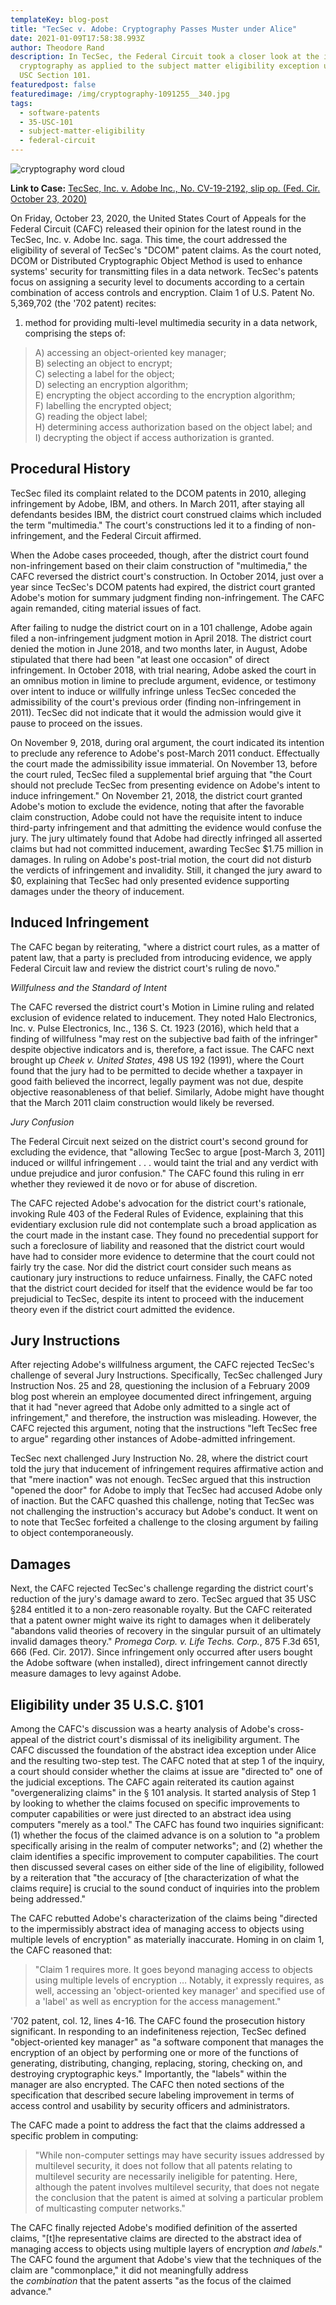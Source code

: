 ```yaml
---
templateKey: blog-post
title: "TecSec v. Adobe: Cryptography Passes Muster under Alice"
date: 2021-01-09T17:58:38.993Z
author: Theodore Rand
description: In TecSec, the Federal Circuit took a closer look at the issue of
  cryptography as applied to the subject matter eligibility exception under 35
  USC Section 101.
featuredpost: false
featuredimage: /img/cryptography-1091255__340.jpg
tags:
  - software-patents
  - 35-USC-101
  - subject-matter-eligibility
  - federal-circuit
---
```

![cryptography word cloud](/img/cryptography-1091255__340.jpg)

**Link to Case:** [TecSec, Inc. v. Adobe Inc., No. CV-19-2192, slip op. (Fed. Cir. October 23, 2020)](http://www.cafc.uscourts.gov/sites/default/files/opinions-orders/19-2192.OPINION.10-23-2020_1674360.pdf)

On Friday, October 23, 2020, the United States Court of Appeals for the Federal Circuit (CAFC) released their opinion for the latest round in the TecSec, Inc. v. Adobe Inc. saga. This time, the court addressed the eligibility of several of TecSec's "DCOM" patent claims. As the court noted, DCOM or Distributed Cryptographic Object Method is used to enhance systems' security for transmitting files in a data network. TecSec's patents focus on assigning a security level to documents according to a certain combination of access controls and encryption. Claim 1 of U.S. Patent No. 5,369,702 (the '702 patent) recites:

1. method for providing multi-level multimedia security in a data network, comprising the steps of:

> A) accessing an object-oriented key manager;<br/>
> B) selecting an object to encrypt;<br/>
> C) selecting a label for the object;<br/>
> D) selecting an encryption algorithm;<br/>
> E) encrypting the object according to the encryption algorithm;<br/>
> F) labelling the encrypted object;<br/>
> G) reading the object label;<br/>
> H) determining access authorization based on the object label; and<br/>
> I) decrypting the object if access authorization is granted.

## Procedural History

TecSec filed its complaint related to the DCOM patents in 2010, alleging infringement by Adobe, IBM, and others. In March 2011, after staying all defendants besides IBM, the district court construed claims which included the term "multimedia." The court's constructions led it to a finding of non-infringement, and the Federal Circuit affirmed.

When the Adobe cases proceeded, though, after the district court found non-infringement based on their claim construction of "multimedia," the CAFC reversed the district court's construction. In October 2014, just over a year since TecSec's DCOM patents had expired, the district court granted Adobe's motion for summary judgment finding non-infringement. The CAFC again remanded, citing material issues of fact.

After failing to nudge the district court on in a 101 challenge, Adobe again filed a non-infringement judgment motion in April 2018. The district court denied the motion in June 2018, and two months later, in August, Adobe stipulated that there had been "at least one occasion" of direct infringement. In October 2018, with trial nearing, Adobe asked the court in an omnibus motion in limine to preclude argument, evidence, or testimony over intent to induce or willfully infringe unless TecSec conceded the admissibility of the court's previous order (finding non-infringement in 2011). TecSec did not indicate that it would the admission would give it pause to proceed on the issues.

On November 9, 2018, during oral argument, the court indicated its intention to preclude any reference to Adobe's post-March 2011 conduct. Effectually the court made the admissibility issue immaterial. On November 13, before the court ruled, TecSec filed a supplemental brief arguing that "the Court should not preclude TecSec from presenting evidence on Adobe's intent to induce infringement." On November 21, 2018, the district court granted Adobe's motion to exclude the evidence, noting that after the favorable claim construction, Adobe could not have the requisite intent to induce third-party infringement and that admitting the evidence would confuse the jury. The jury ultimately found that Adobe had directly infringed all asserted claims but had not committed inducement, awarding TecSec $1.75 million in damages. In ruling on Adobe's post-trial motion, the court did not disturb the verdicts of infringement and invalidity. Still, it changed the jury award to $0, explaining that TecSec had only presented evidence supporting damages under the theory of inducement.

## Induced Infringement

The CAFC began by reiterating, "where a district court rules, as a matter of patent law, that a party is precluded from introducing evidence, we apply Federal Circuit law and review the district court's ruling de novo."

*Willfulness and the Standard of Intent*

The CAFC reversed the district court's Motion in Limine ruling and related exclusion of evidence related to inducement. They noted Halo Electronics, Inc. v. Pulse Electronics, Inc., 136 S. Ct. 1923 (2016), which held that a finding of willfulness "may rest on the subjective bad faith of the infringer" despite objective indicators and is, therefore, a fact issue. The CAFC next brought up *Cheek v. United States*, 498 US 192 (1991), where the Court found that the jury had to be permitted to decide whether a taxpayer in good faith believed the incorrect, legally payment was not due, despite objective reasonableness of that belief. Similarly, Adobe might have thought that the March 2011 claim construction would likely be reversed.

*Jury Confusion*

The Federal Circuit next seized on the district court's second ground for excluding the evidence, that "allowing TecSec to argue \[post-March 3, 2011] induced or willful infringement . . . would taint the trial and any verdict with undue prejudice and juror confusion." The CAFC found this ruling in err whether they reviewed it de novo or for abuse of discretion.

The CAFC rejected Adobe's advocation for the district court's rationale, invoking Rule 403 of the Federal Rules of Evidence, explaining that this evidentiary exclusion rule did not contemplate such a broad application as the court made in the instant case. They found no precedential support for such a foreclosure of liability and reasoned that the district court would have had to consider more evidence to determine that the court could not fairly try the case. Nor did the district court consider such means as cautionary jury instructions to reduce unfairness. Finally, the CAFC noted that the district court decided for itself that the evidence would be far too prejudicial to TecSec, despite its intent to proceed with the inducement theory even if the district court admitted the evidence.

## Jury Instructions

After rejecting Adobe's willfulness argument, the CAFC rejected TecSec's challenge of several Jury Instructions. Specifically, TecSec challenged Jury Instruction Nos. 25 and 28, questioning the inclusion of a February 2009 blog post wherein an employee documented direct infringement, arguing that it had "never agreed that Adobe only admitted to a single act of infringement," and therefore, the instruction was misleading. However, the CAFC rejected this argument, noting that the instructions "left TecSec free to argue" regarding other instances of Adobe-admitted infringement.

TecSec next challenged Jury Instruction No. 28, where the district court told the jury that inducement of infringement requires affirmative action and that "mere inaction" was not enough. TecSec argued that this instruction "opened the door" for Adobe to imply that TecSec had accused Adobe only of inaction. But the CAFC quashed this challenge, noting that TecSec was not challenging the instruction's accuracy but Adobe's conduct. It went on to note that TecSec forfeited a challenge to the closing argument by failing to object contemporaneously.

## Damages

Next, the CAFC rejected TecSec's challenge regarding the district court's reduction of the jury's damage award to zero. TecSec argued that 35 USC §284 entitled it to a non-zero reasonable royalty. But the CAFC reiterated that a patent owner might waive its right to damages when it deliberately "abandons valid theories of recovery in the singular pursuit of an ultimately invalid damages theory." *Promega Corp. v. Life Techs. Corp.*, 875 F.3d 651, 666 (Fed. Cir. 2017). Since infringement only occurred after users bought the Adobe software (when installed), direct infringement cannot directly measure damages to levy against Adobe.

## Eligibility under 35 U.S.C. §101

Among the CAFC's discussion was a hearty analysis of Adobe's cross-appeal of the district court's dismissal of its ineligibility argument. The CAFC discussed the foundation of the abstract idea exception under Alice and the resulting two-step test. The CAFC noted that at step 1 of the inquiry, a court should consider whether the claims at issue are "directed to" one of the judicial exceptions. The CAFC again reiterated its caution against "overgeneralizing claims" in the § 101 analysis. It started analysis of Step 1 by looking to whether the claims focused on specific improvements to computer capabilities or were just directed to an abstract idea using computers "merely as a tool." The CAFC has found two inquiries significant: (1) whether the focus of the claimed advance is on a solution to "a problem specifically arising in the realm of computer networks"; and (2) whether the claim identifies a specific improvement to computer capabilities. The court then discussed several cases on either side of the line of eligibility, followed by a reiteration that "the accuracy of \[the characterization of what the claims require] is crucial to the sound conduct of inquiries into the problem being addressed."

The CAFC rebutted Adobe's characterization of the claims being "directed to the impermissibly abstract idea of managing access to objects using multiple levels of encryption" as materially inaccurate. Homing in on claim 1, the CAFC reasoned that:

> "Claim 1 requires more. It goes beyond managing access to objects using multiple levels of encryption … Notably, it expressly requires, as well, accessing an 'object-oriented key manager' and specified use of a 'label' as well as encryption for the access management."

'702 patent, col. 12, lines 4-16. The CAFC found the prosecution history significant. In responding to an indefiniteness rejection, TecSec defined "object-oriented key manager" as "a software component that manages the encryption of an object by performing one or more of the functions of generating, distributing, changing, replacing, storing, checking on, and destroying cryptographic keys." Importantly, the "labels" within the manager are also encrypted. The CAFC then noted sections of the specification that described secure labeling improvement in terms of access control and usability by security officers and administrators.

The CAFC made a point to address the fact that the claims addressed a specific problem in computing:

> "While non-computer settings may have security issues addressed by multilevel security, it does not follow that all patents relating to multilevel security are necessarily ineligible for patenting. Here, although the patent involves multilevel security, that does not negate the conclusion that the patent is aimed at solving a particular problem of multicasting computer networks."

The CAFC finally rejected Adobe's modified definition of the asserted claims, "\[t]he representative claims are directed to the abstract idea of managing access to objects using multiple layers of encryption *and labels*." The CAFC found the argument that Adobe's view that the techniques of the claim are "commonplace," it did not meaningfully address the *combination* that the patent asserts "as the focus of the claimed advance."